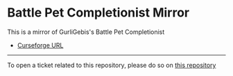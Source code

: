 # Battle Pet Completionist Mirror

This is a mirror of GurliGebis's Battle Pet Completionist

- [Curseforge URL](https://www.curseforge.com/wow/addons/battle-pet-completionist)

----

To open a ticket related to this repository, please do so on [this repository](https://github.com/curseforge-mirror/.github)